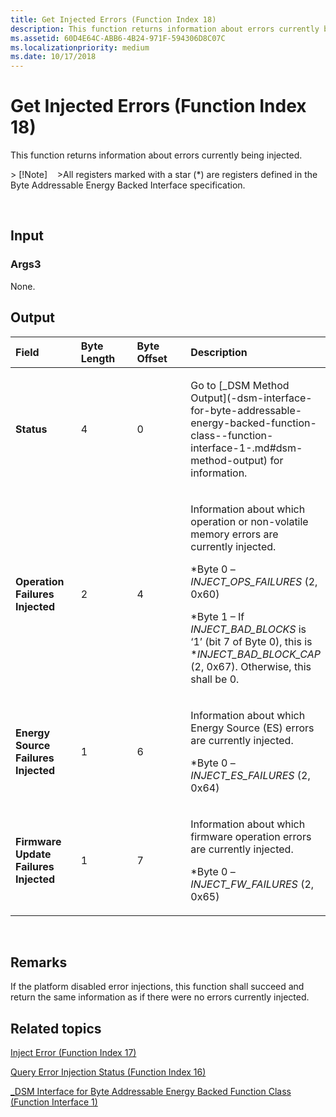 ```yaml
---
title: Get Injected Errors (Function Index 18)
description: This function returns information about errors currently being injected.
ms.assetid: 60D4E64C-ABB6-4B24-971F-594306D8C07C
ms.localizationpriority: medium
ms.date: 10/17/2018
---
```


# Get Injected Errors (Function Index 18)


This function returns information about errors currently being injected.

&gt; \[!Note\]   
&gt;All registers marked with a star (\*) are registers defined in the Byte Addressable Energy Backed Interface specification.

 

## <span id="Input"></span><span id="input"></span><span id="INPUT"></span>Input


### <span id="Args3"></span><span id="args3"></span><span id="ARGS3"></span>Args3

None.

## <span id="Output"></span><span id="output"></span><span id="OUTPUT"></span>Output


<table>
<colgroup>
<col width="25%" />
<col width="25%" />
<col width="25%" />
<col width="25%" />
</colgroup>
<thead>
<tr class="header">
<th align="left">Field</th>
<th align="left">Byte Length</th>
<th align="left">Byte Offset</th>
<th align="left">Description</th>
</tr>
</thead>
<tbody>
<tr class="odd">
<td align="left"><strong>Status</strong></td>
<td align="left">4</td>
<td align="left">0</td>
<td align="left"><p>Go to [_DSM Method Output](-dsm-interface-for-byte-addressable-energy-backed-function-class--function-interface-1-.md#dsm-method-output) for information.</p></td>
</tr>
<tr class="even">
<td align="left"><strong>Operation Failures Injected</strong></td>
<td align="left">2</td>
<td align="left">4</td>
<td align="left"><p>Information about which operation or non-volatile memory errors are currently injected.</p>
<p>*Byte 0 – <em>INJECT_OPS_FAILURES</em> (2, 0x60)</p>
<p>*Byte 1 – If <em>INJECT_BAD_BLOCKS</em> is ‘1’ (bit 7 of Byte 0), this is *<em>INJECT_BAD_BLOCK_CAP</em> (2, 0x67). Otherwise, this shall be 0.</p></td>
</tr>
<tr class="odd">
<td align="left"><strong>Energy Source Failures Injected</strong></td>
<td align="left">1</td>
<td align="left">6</td>
<td align="left"><p>Information about which Energy Source (ES) errors are currently injected.</p>
<p>*Byte 0 – <em>INJECT_ES_FAILURES</em> (2, 0x64)</p></td>
</tr>
<tr class="even">
<td align="left"><strong>Firmware Update Failures Injected</strong></td>
<td align="left">1</td>
<td align="left">7</td>
<td align="left"><p>Information about which firmware operation errors are currently injected.</p>
<p>*Byte 0 – <em>INJECT_FW_FAILURES</em> (2, 0x65)</p></td>
</tr>
</tbody>
</table>

 

## <span id="Remarks"></span><span id="remarks"></span><span id="REMARKS"></span>Remarks


If the platform disabled error injections, this function shall succeed and return the same information as if there were no errors currently injected.

## <span id="related_topics"></span>Related topics


[Inject Error (Function Index 17)](inject-error--function-index-17-.md)

[Query Error Injection Status (Function Index 16)](query-error-injection-status--function-index-16-.md)

[\_DSM Interface for Byte Addressable Energy Backed Function Class (Function Interface 1)](-dsm-interface-for-byte-addressable-energy-backed-function-class--function-interface-1-.md)

 

 






